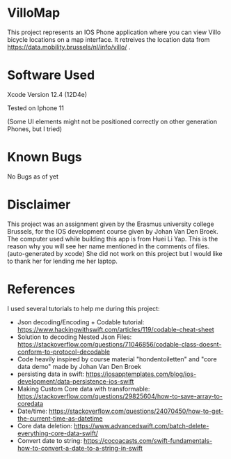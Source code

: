 # VilloMap

This project represents an IOS Phone application where you can view Villo bicycle locations on a map interface. It retreives the location data from https://data.mobility.brussels/nl/info/villo/ .

# Software Used

Xcode Version 12.4 (12D4e)

Tested on Iphone 11

(Some UI elements might not be positioned correctly on other generation Phones, but I tried)

# Known Bugs

No Bugs as of yet

# Disclaimer

This project was an assignment given by the Erasmus university college Brussels, for the IOS development course given by Johan Van Den Broek. The computer used while building this app is from Huei Li Yap. This is the reason why you will see her name mentioned in the comments of files. (auto-generated by xcode) She did not work on this project but I would like to thank her for lending me her laptop.

# References
I used several tutorials to help me during this project:

* Json decoding/Encoding + Codable tutorial: https://www.hackingwithswift.com/articles/119/codable-cheat-sheet
* Solution to decoding Nested Json Files: https://stackoverflow.com/questions/71046856/codable-class-doesnt-conform-to-protocol-decodable
* Code heavily inspired by course material "hondentoiletten" and "core data demo" made by Johan Van Den Broek
* persisting data in swift: https://iosapptemplates.com/blog/ios-development/data-persistence-ios-swift
* Making Custom Core data with transformable: https://stackoverflow.com/questions/29825604/how-to-save-array-to-coredata
* Date/time: https://stackoverflow.com/questions/24070450/how-to-get-the-current-time-as-datetime
* Core data deletion: https://www.advancedswift.com/batch-delete-everything-core-data-swift/
* Convert date to string: https://cocoacasts.com/swift-fundamentals-how-to-convert-a-date-to-a-string-in-swift
